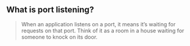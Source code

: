 ## What is port listening?
> When an application listens on a port, it means it’s waiting for requests on that port. Think of it as a room in a house waiting for someone to knock on its door.


